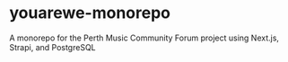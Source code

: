 # youarewe-monorepo
A monorepo for the Perth Music Community Forum project using Next.js, Strapi, and PostgreSQL

